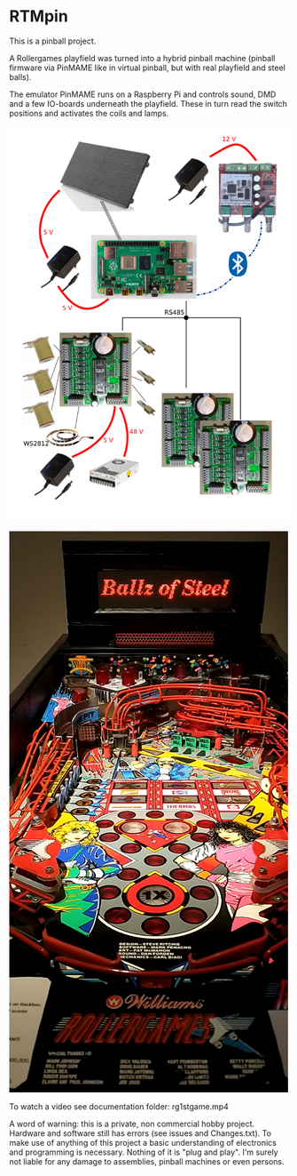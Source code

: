 # RTMpin
This is a pinball project.

A Rollergames playfield was turned into a hybrid pinball machine (pinball firmware via PinMAME like in virtual pinball, but with real playfield and steel balls).

The emulator PinMAME runs on a Raspberry Pi and controls sound, DMD and a few IO-boards underneath the playfield. These in turn read the switch positions and activates the coils and lamps.

![overview](./Documentation/overview.png)

![Playfield and DMD](./Documentation/total_splash.png)

To watch a video see documentation folder: rg1stgame.mp4

A word of warning: this is a private, non commercial hobby project. Hardware and software still has errors (see issues and Changes.txt). To make use of anything of this project a basic understanding of electronics and programming is necessary. Nothing of it is "plug and play". I'm surely not liable for any damage to assemblies, pinball machines or even persons.

